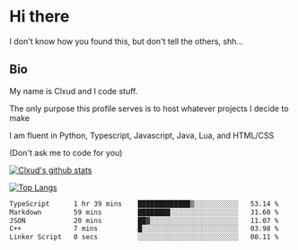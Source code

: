 

# Hi there
I don't know how you found this, but don't tell the others, shh...

## Bio
My name is Clxud and I code stuff.

The only purpose this profile serves is to host whatever projects I decide to make

I am fluent in Python, Typescript, Javascript, Java, Lua, and HTML/CSS



(Don't ask me to code for you)

[![Clxud's github stats](https://github-readme-stats.vercel.app/api?username=cloudwithax&count_private=true&theme=dark&show_icons=true)](https://github.com/anuraghazra/github-readme-stats) 

[![Top Langs](https://github-readme-stats.vercel.app/api/top-langs/?username=cloudwithax&theme=dark)](https://github.com/anuraghazra/github-readme-stats)

<!--START_SECTION:waka-->

```txt
TypeScript      1 hr 39 mins    █████████████▒░░░░░░░░░░░   53.14 %
Markdown        59 mins         ████████░░░░░░░░░░░░░░░░░   31.60 %
JSON            20 mins         ██▓░░░░░░░░░░░░░░░░░░░░░░   11.07 %
C++             7 mins          █░░░░░░░░░░░░░░░░░░░░░░░░   03.98 %
Linker Script   0 secs          ░░░░░░░░░░░░░░░░░░░░░░░░░   00.11 %
```

<!--END_SECTION:waka-->







